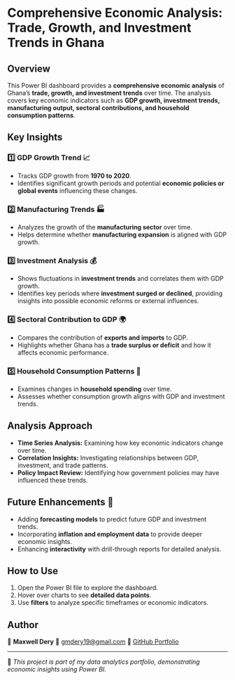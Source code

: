# Comprehensive Economic Analysis: Trade, Growth, and Investment Trends in Ghana

## Overview
This Power BI dashboard provides a **comprehensive economic analysis** of Ghana’s **trade, growth, and investment trends** over time. The analysis covers key economic indicators such as **GDP growth, investment trends, manufacturing output, sectoral contributions, and household consumption patterns**.

## Key Insights

### 1️⃣ **GDP Growth Trend** 📈
- Tracks GDP growth from **1970 to 2020**.
- Identifies significant growth periods and potential **economic policies or global events** influencing these changes.

### 2️⃣ **Manufacturing Trends** 🏭
- Analyzes the growth of the **manufacturing sector** over time.
- Helps determine whether **manufacturing expansion** is aligned with GDP growth.

### 3️⃣ **Investment Analysis** 💰
- Shows fluctuations in **investment trends** and correlates them with GDP growth.
- Identifies key periods where **investment surged or declined**, providing insights into possible economic reforms or external influences.

### 4️⃣ **Sectoral Contribution to GDP** 🌍
- Compares the contribution of **exports and imports** to GDP.
- Highlights whether Ghana has a **trade surplus or deficit** and how it affects economic performance.

### 5️⃣ **Household Consumption Patterns** 🏡
- Examines changes in **household spending** over time.
- Assesses whether consumption growth aligns with GDP and investment trends.

## **Analysis Approach**
- **Time Series Analysis:** Examining how key economic indicators change over time.
- **Correlation Insights:** Investigating relationships between GDP, investment, and trade patterns.
- **Policy Impact Review:** Identifying how government policies may have influenced these trends.

## **Future Enhancements** 🚀
- Adding **forecasting models** to predict future GDP and investment trends.
- Incorporating **inflation and employment data** to provide deeper economic insights.
- Enhancing **interactivity** with drill-through reports for detailed analysis.

## **How to Use**
1. Open the Power BI file to explore the dashboard.
2. Hover over charts to see **detailed data points**.
3. Use **filters** to analyze specific timeframes or economic indicators.

## **Author**
👤 **Maxwell Dery**
📧 [gmdery19@gmail.com](mailto:gmdery19@gmail.com)
🔗 [GitHub Portfolio](https://github.com/gmdery/data-analytics-portfolio)

---

🚀 *This project is part of my data analytics portfolio, demonstrating economic insights using Power BI.*
